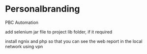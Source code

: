 # Personalbranding
PBC Automation


add selenium jar file to project lib folder, if it required

install ngnix and php so that you can see the web report in the local network using vpn
